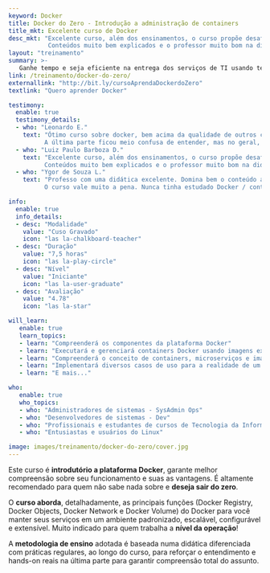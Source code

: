 ```yaml
---
keyword: Docker
title: Docker do Zero - Introdução a administração de containers
title_mkt: Excelente curso de Docker
desc_mkt: "Excelente curso, além dos ensinamentos, o curso propõe desafios no qual engrandece o aprendizado.
           Conteúdos muito bem explicados e o professor muito bom na didática - Luiz Paulo Barboza D."
layout: "treinamento"
summary: >-
   Ganhe tempo e seja eficiente na entrega dos serviços de TI usando tecnologia de containers
link: /treinamento/docker-do-zero/
externallink: "http://bit.ly/cursoAprendaDockerdoZero"
textlink: "Quero aprender Docker"

testimony:
  enable: true
  testimony_details:
  - who: "Leonardo E."
    text: "Ótimo curso sobre docker, bem acima da qualidade de outros cursos encontrados na plataforma. 
          A última parte ficou meio confusa de entender, mas no geral, esse curso vale muito a pena."
  - who: "Luiz Paulo Barboza D."
    text: "Excelente curso, além dos ensinamentos, o curso propõe desafios no qual engrandece o aprendizado. 
          Conteúdos muito bem explicados e o professor muito bom na didática"
  - who: "Ygor de Souza L."
    text: "Professo com uma didática excelente. Domina bem o conteúdo abordado.
          O curso vale muito a pena. Nunca tinha estudado Docker / containers e o curso me deu uma visão ampla sobre o assunto."

info:
  enable: true
  info_details:
  - desc: "Modalidade"
    value: "Cuso Gravado"
    icon: "las la-chalkboard-teacher"
  - desc: "Duração"
    value: "7,5 horas"
    icon: "las la-play-circle"
  - desc: "Nível"
    value: "Iniciante"
    icon: "las la-user-graduate"
  - desc: "Avaliação"
    value: "4.78"
    icon: "las la-star"

will_learn:
   enable: true
   learn_topics:
   - learn: "Compreenderá os componentes da plataforma Docker"
   - learn: "Executará e gerenciará containers Docker usando imagens existentes"
   - learn: "Compreenderá o conceito de containers, microserviços e imagens"
   - learn: "Implementará diversos casos de uso para a realidade de um profissional de TI"
   - learn: "E mais..."

who:
   enable: true
   who_topics:
   - who: "Administradores de sistemas - SysAdmin Ops"
   - who: "Desenvolvedores de sistemas - Dev"
   - who: "Profissionais e estudantes de cursos de Tecnologia da Informação"
   - who: "Entusiastas e usuários do Linux"

image: images/treinamento/docker-do-zero/cover.jpg
---
```


Este curso é **introdutório a plataforma Docker**, garante melhor compreensão sobre seu
funcionamento e suas as vantagens. É altamente recomendado para quem não
sabe nada sobre e **deseja sair do zero**.

O **curso aborda**, detalhadamente, as principais funções (Docker Registry,
Docker Objects, Docker Network e Docker Volume) do Docker para você manter seus serviços
em um ambiente padronizado, escalável, configurável e extensível. Muito indicado para quem trabalha a **nível da operação**!

A **metodologia de ensino** adotada é baseada numa didática diferenciada com práticas regulares,
ao longo do curso, para reforçar o entendimento e hands-on reais na última
parte para garantir compreensão total do assunto.

